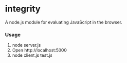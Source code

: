 # integrity

A node.js module for evaluating JavaScript in the browser.

### Usage

1. node server.js
2. Open http://localhost:5000
3. node client.js test.js
